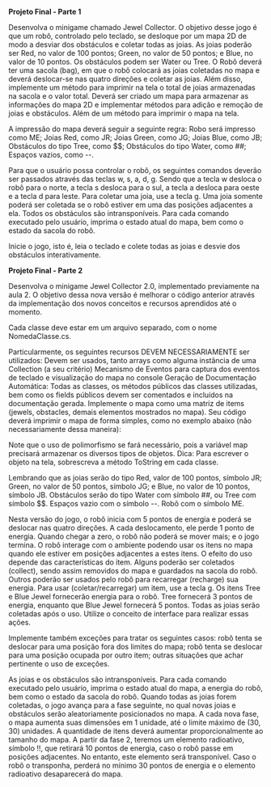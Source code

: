 **Projeto Final - Parte 1**

Desenvolva o minigame chamado Jewel Collector. O objetivo desse jogo é que um robô, controlado pelo teclado, se desloque por um mapa 2D de modo a desviar dos obstáculos e coletar todas as joias. 
As joias poderão ser Red, no valor de 100 pontos; Green, no valor de 50 pontos; e Blue, no valor de 10 pontos.
Os obstáculos podem ser Water ou Tree.
O Robô deverá ter uma sacola (bag), em que o robô colocará as joias coletadas no mapa e deverá deslocar-se nas quatro direções e coletar as joias. 
Além disso, implemente um método para imprimir na tela o total de joias armazenadas na sacola e o valor total.
Deverá ser criado um mapa para armazenar as informações do mapa 2D e implementar métodos para adição e remoção de joias e obstáculos. Além de um método para imprimir o mapa na tela. 

A impressão do mapa deverá seguir a seguinte regra: Robo será impresso como ME; Joias Red, como JR; Joias Green, como JG; Joias Blue, como JB; Obstáculos do tipo Tree, como $$; Obstáculos do tipo Water, como ##; Espaços vazios, como --.

Para que o usuário possa controlar o robô, os seguintes comandos deverão ser passados através das teclas w, s, a, d, g. Sendo que a tecla w desloca o robô para o norte, a tecla s desloca para o sul, a tecla a desloca para oeste e a tecla d para leste. Para coletar uma joia, use a tecla g.
Uma joia somente poderá ser coletada se o robô estiver em uma das posições adjacentes a ela. Todos os obstáculos são intransponíveis. Para cada comando executado pelo usuário, imprima o estado atual do mapa, bem como o estado da sacola do robô.

Inicie o jogo, isto é, leia o teclado e colete todas as joias e desvie dos obstáculos interativamente.

**Projeto Final - Parte 2**

Desenvolva o minigame Jewel Collector 2.0, implementado previamente na aula 2. 
O objetivo dessa nova versão é melhorar o código anterior através da implementação dos novos conceitos e recursos aprendidos até o momento. 

Cada classe deve estar em um arquivo separado, com o nome NomedaClasse.cs. 

Particularmente, os seguintes recursos DEVEM NECESSARIAMENTE ser utilizados:
Devem ser usados, tanto arrays como alguma instância de uma Collection (a seu critério)
Mecanismo de Eventos para captura dos eventos de teclado e visualização do mapa no console 
Geração de Documentação Automática: Todas as classes, os métodos públicos das classes utilizadas, bem como os fields públicos devem ser comentados e incluídos na documentação gerada.
Implemente o mapa como uma matriz de items (jewels, obstacles, demais elementos mostrados no mapa). Seu código deverá imprimir o mapa de forma simples, como no exemplo abaixo (não necessariamente dessa maneira):

Note que o uso de polimorfismo se fará necessário, pois a variável map precisará armazenar os diversos tipos de objetos. Dica: Para escrever o objeto na tela, sobrescreva a método ToString em cada classe.

Lembrando que as joias serão do tipo Red, valor de 100 pontos, símbolo JR; Green, no valor de 50 pontos, símbolo JG; e Blue, no valor de 10 pontos, símbolo JB. Obstáculos serão do tipo Water com símbolo ##, ou Tree com símbolo $$. Espaços vazio com o símbolo --. Robô com o símbolo ME.

Nesta versão do jogo, o robô inicia com 5 pontos de energia e poderá se deslocar nas quatro direções. A cada deslocamento, ele perde 1 ponto de energia. Quando chegar a zero, o robô não poderá se mover mais; e o jogo termina.
O robô interage com o ambiente podendo usar os itens no mapa quando ele estiver em posições adjacentes a estes itens. O efeito do uso depende das características do item. Alguns poderão ser coletados (collect), sendo assim removidos do mapa e guardados na sacola do robô. Outros poderão ser usados pelo robô para recarregar (recharge) sua energia. Para usar (coletar/recarregar) um item, use a tecla g.
Os itens Tree e Blue Jewel fornecerão energia para o robô. Tree fornecerá 3 pontos de energia, enquanto que Blue Jewel fornecerá 5 pontos. Todas as joias serão coletadas após o uso. Utilize o conceito de interface para realizar essas ações.

Implemente também exceções para tratar os seguintes casos:
robô tenta se deslocar para uma posição fora dos limites do mapa;
robô tenta se deslocar para uma posição ocupada por outro item;
outras situações que achar pertinente o uso de exceções.

As joias e os obstáculos são intransponíveis. 
Para cada comando executado pelo usuário, imprima o estado atual do mapa, a energia do robô, bem como o estado da sacola do robô.
Quando todas as joias forem coletadas, o jogo avança para a fase seguinte, no qual novas joias e obstáculos serão aleatoriamente posicionados no mapa. 
A cada nova fase, o mapa aumenta suas dimensões em 1 unidade, até o limite máximo de (30, 30) unidades. 
A quantidade de itens deverá aumentar proporcionalmente ao tamanho do mapa.
A partir da fase 2, teremos um elemento radioativo, símbolo !!, que retirará 10 pontos de energia, caso o robô passe em posições adjacentes. 
No entanto, este elemento será transponível. Caso o robô o transponha, perderá no mínimo 30 pontos de energia e o elemento radioativo desaparecerá do mapa.
